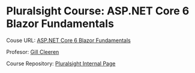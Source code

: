 # **Pluralsight Course: ASP.NET Core 6 Blazor Fundamentals**

Couse URL: [ASP.NET Core 6 Blazor Fundamentals](https://app.pluralsight.com/library/courses/asp-dot-net-core-6-blazor-fundamentals/table-of-contents)

Profesor: [Gill Cleeren](https://app.pluralsight.com/profile/author/gill-cleeren)

Course Repository: [Pluralsight Internal Page](https://app.pluralsight.com/library/courses/asp-dot-net-core-6-blazor-fundamentals/exercise-files)
